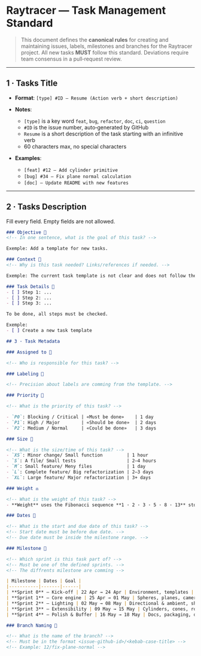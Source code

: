 # Raytracer — Task Management Standard

> This document defines the **canonical rules** for creating and maintaining issues, labels, milestones and branches for the Raytracer project. All new tasks **MUST** follow this standard. Deviations require team consensus in a pull‑request review.

---

## 1 · Tasks Title

- **Format**: `[type] #ID – Resume (Action verb + short description)`

- **Notes**:
    - `[type]` is a key word `feat`, `bug`, `refactor`, `doc`, `ci`, `question`
    - `#ID` is the issue number, auto‑generated by GitHub
    - `Resume` is a short description of the task starting with an infinitive verb
    - 60 characters max, no special characters

- **Examples**:
    - `[feat] #12 – Add cylinder primitive`
    - `[bug] #34 – Fix plane normal calculation`
    - `[doc] – Update README with new features`

---

## 2 · Tasks Description

Fill every field. Empty fields are not allowed.

```md
### Objective 🎯
<!-- In one sentence, what is the goal of this task? -->

Exemple: Add a template for new tasks.

### Context 📖
<!-- Why is this task needed? Links/references if needed. -->

Exemple: The current task template is not clear and does not follow the standard.

### Task Details 📝
- [ ] Step 1: ...
- [ ] Step 2: ...
- [ ] Step 3: ...

To be done, all steps must be checked.

Exemple:
- [ ] Create a new task template

## 3 · Task Metadata

### Assigned to 👤

<!-- Who is responsible for this task? -->

### Labeling 🔖

<!-- Precision about labels are comming from the template. -->

### Priority 🔴

<!-- What is the priority of this task? -->

- `P0`: Blocking / Critical	| «Must be done»	| 1 day
- `P1`: High / Major		| «Should be done»	| 2 days
- `P2`: Medium / Normal 	| «Could be done»	| 3 days

### Size 📏

<!-- What is the size/time of this task? -->
- `XS`: Minor change/ Small function         | 1 hour
- `S`: A file/ Small tests                   | 2–4 hours
- `M`: Small feature/ Meny files             | 1 day
- `L`: Complete feature/ Big refactorization | 2–3 days
- `XL`: Large feature/ Major refactorization | 3+ days

### Weight ⚖️

<!-- What is the weight of this task? -->
- **Weight** uses the Fibonacci sequence **1 · 2 · 3 · 5 · 8 · 13** story points; complexity only, **not** time.

### Dates 📅

<!-- What is the start and due date of this task? -->
<!-- Start date must be before due date. -->
<!-- Due date must be inside the milestone range. -->

### Milestone 🚀

<!-- Which sprint is this task part of? -->
<!-- Must be one of the defined sprints. -->
<!-- The diffrents milestone are comming -->

| Milestone | Dates | Goal |
|-----------|-------|------|
| **Sprint 0** — Kick‑off | 22 Apr → 24 Apr | Environment, templates |
| **Sprint 1** — Core engine | 25 Apr → 01 May | Spheres, planes, camera |
| **Sprint 2** — Lighting | 02 May → 08 May | Directional & ambient, shadows |
| **Sprint 3** — Extensibility | 09 May → 15 May | Cylinders, cones, rotations |
| **Sprint 4** — Polish & Buffer | 16 May → 18 May | Docs, packaging, defense prep |

### Branch Naming 🌿

<!-- What is the name of the branch? -->
<!-- Must be in the format <issue-github‑id>/<kebab‑case‑title> -->
<!-- Example: 12/fix‑plane‑normal -->
```
